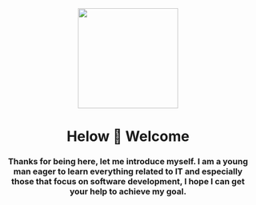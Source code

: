 <div id="header" align="center">  
            <img src="https://media.giphy.com/media/ZVik7pBtu9dNS/giphy.gif" width="200"/>
            <h1 align="center"> Helow 👋 Welcome </h1>
            <h3 align="center"> Thanks for being here, let me introduce myself. I am a young man eager to learn everything related to IT and especially those that focus on software development, I hope I can get your help to achieve my goal. </h3>
  
  
  
  
  

<!--
**JonasCys96/JonasCys96** is a ✨ _special_ ✨ repository because its `README.md` (this file) appears on your GitHub profile.

Here are some ideas to get you started:

- 🔭 I’m currently working on ...
- 🌱 I’m currently learning ...
- 👯 I’m looking to collaborate on ...
- 🤔 I’m looking for help with ...
- 💬 Ask me about ...
- 📫 How to reach me: ...
- 😄 Pronouns: ...
- ⚡ Fun fact: ...
-->
